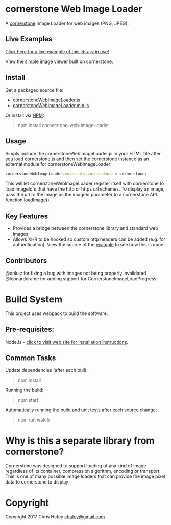 cornerstone Web Image Loader
=============================

A [cornerstone](https://github.com/chafey/cornerstone) Image Loader for web images (PNG, JPEG).

Live Examples
---------------

[Click here for a live example of this library in use!](http://rawgit.com/chafey/cornerstoneWebImageLoader/master/examples/index.html)

View the [simple image viewer](http://viewer.ohif.org/) built on cornerstone.

Install
-------

Get a packaged source file:

* [cornerstoneWebImageLoader.js](https://raw.githubusercontent.com/chafey/cornerstoneWebImageLoader/master/dist/cornerstoneWebImageLoader.js)
* [cornerstoneWebImageLoader.min.js](https://raw.githubusercontent.com/chafey/cornerstoneWebImageLoader/master/dist/cornerstoneWebImageLoader.min.js)

Or install via [NPM](https://www.npmjs.com/):

> npm install cornerstone-web-image-loader

Usage
-------

Simply include the cornerstoneWebImageLoader.js in your HTML file after you load cornerstone.js and then set the cornerstone instance as an external module for cornerstoneWebImageLoader:

````javascript
cornerstoneWebImageLoader.externals.cornerstone = cornerstone;
````

This will let cornerstoneWebImageLoader register itself with cornerstone to load imageId's that have the http or https url schemes. To display an image, pass the url to the image as the imageId parameter to a cornerstone API function loadImage().

Key Features
------------

* Provides a bridge between the cornerstone library and standard web images
* Allows XHR to be hooked so custom http headers can be added (e.g. for authentication).  View the source of the
  [example](http://rawgit.com/chafey/cornerstoneWebImageLoader/master/examples/index.html) to see how this is done.

Contributors
------------
@onluiz for fixing a bug with images not being properly invalidated
@leonardorame for adding support for CornerstoneImageLoadProgress

Build System
============

This project uses webpack to build the software.

Pre-requisites:
---------------

NodeJs - [click to visit web site for installation instructions](http://nodejs.org).

Common Tasks
------------

Update dependencies (after each pull):
> npm install

Running the build:
> npm start

Automatically running the build and unit tests after each source change:
> npm run watch

Why is this a separate library from cornerstone?
================================================

Cornerstone was designed to support loading of any kind of image regardless of its container,
compression algorithm, encoding or transport.  This is one of many possible image loaders
that can provide the image pixel data to cornerstone to display

Copyright
============
Copyright 2017 Chris Hafey [chafey@gmail.com](mailto:chafey@gmail.com)
